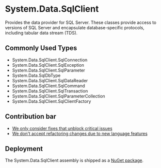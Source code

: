 # System.Data.SqlClient

Provides the data provider for SQL Server. These classes provide access to versions of SQL Server and encapsulate database-specific protocols, including tabular data stream (TDS).

## Commonly Used Types

- System.Data.SqlClient.SqlConnection
- System.Data.SqlClient.SqlException
- System.Data.SqlClient.SqlParameter
- System.Data.SqlDbType
- System.Data.SqlClient.SqlDataReader
- System.Data.SqlClient.SqlCommand
- System.Data.SqlClient.SqlTransaction
- System.Data.SqlClient.SqlParameterCollection
- System.Data.SqlClient.SqlClientFactory

## Contribution bar

- [We only consider fixes that unblock critical issues](https://github.com/dotnet/runtime/blob/main/src/libraries/README.md#primary-bar)
- [We don't accept refactoring changes due to new language features](https://github.com/dotnet/runtime/blob/main/src/libraries/README.md#secondary-bars)

## Deployment

The System.Data.SqlClient assembly is shipped as a [NuGet package](https://www.nuget.org/packages/System.Data.SqlClient).